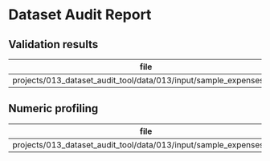 # Dataset Audit Report

## Validation results

| file | rows | missing |
| --- | --- | --- |
| projects/013_dataset_audit_tool/data/013/input/sample_expenses.csv | 10 |  |

## Numeric profiling

| file | column | count | mean | min | max |
| --- | --- | --- | --- | --- | --- |
| projects/013_dataset_audit_tool/data/013/input/sample_expenses.csv | amount | 9.0 | 122.08333333333333 | 0.0 | 300.0 |
